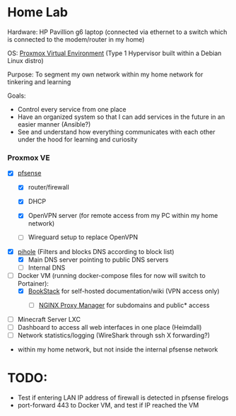 # Home Lab

Hardware: HP Pavillion g6 laptop (connected via ethernet to a switch which is connected to the modem/router in my home)

OS: [Proxmox Virtual Environment](https://www.proxmox.com/en/proxmox-ve) (Type 1 Hypervisor built within a Debian Linux distro)

Purpose: To segment my own network within my home network for tinkering and learning

Goals:
- Control every service from one place
- Have an organized system so that I can add services in the future in an easier manner (Ansible?)
- See and understand how everything communicates with each other under the hood for learning and curiosity

### Proxmox VE

- [X] [pfsense](https://www.pfsense.org/)
  - [X] router/firewall 
  - [X] DHCP
  - [X] OpenVPN server (for remote access from my PC within my home network)
  - [ ] Wireguard setup to replace OpenVPN
  

- [X] [pihole](https://pi-hole.net/) (Filters and blocks DNS according to block list)
  - [X] Main DNS server pointing to public DNS servers
  - [ ] Internal DNS

- [ ] Docker VM (running docker-compose files for now will switch to Portainer):
  - [X] [BookStack](https://www.bookstackapp.com/) for self-hosted documentation/wiki (VPN access only)
    - [ ] [NGINX Proxy Manager](https://nginxproxymanager.com/) for subdomains and public* access
    

- [ ] Minecraft Server LXC
- [ ] Dashboard to access all web interfaces in one place (Heimdall)
- [ ] Network statistics/logging (WireShark through ssh X forwarding?)

* within my home network, but not inside the internal pfsense network


# TODO:

- Test if entering LAN IP address of firewall is detected in pfsense firelogs
- port-forward 443 to Docker VM, and test if IP reached the VM

